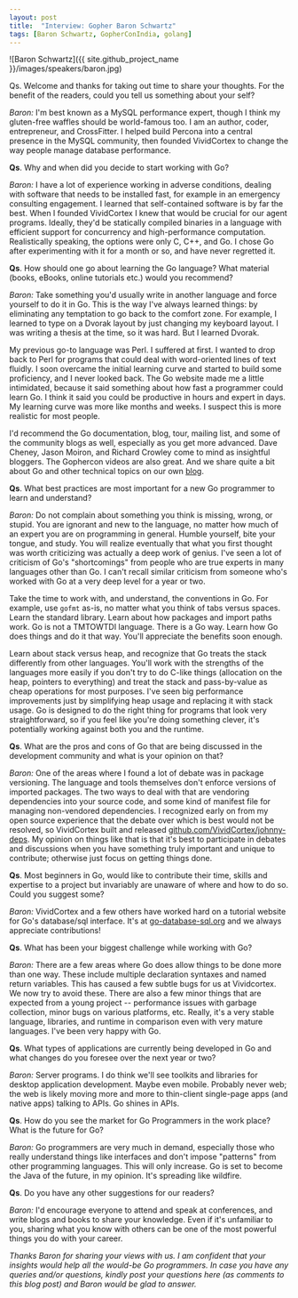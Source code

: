 ```yaml
---
layout: post
title:  "Interview: Gopher Baron Schwartz"
tags: [Baron Schwartz, GopherConIndia, golang]
---
```


![Baron Schwartz]({{ site.github_project_name }}/images/speakers/baron.jpg)

Qs. Welcome and thanks for taking out time to share your thoughts. For the benefit of the readers, could you tell us something about your self?

_Baron:_ I'm best known as a MySQL performance expert, though I think my gluten-free waffles should be world-famous too. I am an author, coder, entrepreneur, and CrossFitter. I helped build Percona into a central presence in the MySQL community, then founded VividCortex to change the way people manage database performance.

**Qs**. Why and when did you decide to start working with Go?

_Baron:_ I have a lot of experience working in adverse conditions, dealing with software that needs to be installed fast, for example in an emergency consulting engagement. I learned that self-contained software is by far the best. When I founded VividCortex I knew that would be crucial for our agent programs. Ideally, they'd be statically compiled binaries in a language with efficient support for concurrency and high-performance computation. Realistically speaking, the options were only C, C++, and Go. I chose Go after experimenting with it for a month or so, and have never regretted it.

**Qs**. How should one go about learning the Go language? What material (books, eBooks, online tutorials etc.) would you recommend?

_Baron:_ Take something you'd usually write in another language and force yourself to do it in Go. This is the way I've always learned things: by eliminating any temptation to go back to the comfort zone. For example, I learned to type on a Dvorak layout by just changing my keyboard layout. I was writing a thesis at the time, so it was hard. But I learned Dvorak.

My previous go-to language was Perl. I suffered at first. I wanted to drop back to Perl for programs that could deal with word-oriented lines of text fluidly. I soon overcame the initial learning curve and started to build some proficiency, and I never looked back. The Go website made me a little intimidated, because it said something about how fast a programmer could learn Go. I think it said you could be productive in hours and expert in days. My learning curve was more like months and weeks. I suspect this is more realistic for most people.

I'd recommend the Go documentation, blog, tour, mailing list, and some of the community blogs as well, especially as you get more advanced. Dave Cheney, Jason Moiron, and Richard Crowley come to mind as insightful bloggers. The Gophercon videos are also great. And we share quite a bit about Go and other technical topics on our own [blog](https://vividcortex.com/blog/).

**Qs**. What best practices are most important for a new Go programmer to learn and understand?

_Baron:_ Do not complain about something you think is missing, wrong, or stupid. You are ignorant and new to the language, no matter how much of an expert you are on programming in general. Humble yourself, bite your tongue, and study. You will realize eventually that what you first thought was worth criticizing was actually a deep work of genius. I've seen a lot of criticism of Go's "shortcomings" from people who are true experts in many languages other than Go. I can't recall similar criticism from someone who's worked with Go at a very deep level for a year or two.

Take the time to work with, and understand, the conventions in Go. For example, use `gofmt` as-is, no matter what you think of tabs versus spaces. Learn the standard library. Learn about how packages and import paths work. Go is not a TMTOWTDI language. There is a Go way. Learn how Go does things and do it that way. You'll appreciate the benefits soon enough.

Learn about stack versus heap, and recognize that Go treats the stack differently from other languages. You'll work with the strengths of the languages more easily if you don't try to do C-like things (allocation on the heap, pointers to everything) and treat the stack and pass-by-value as cheap operations for most purposes. I've seen big performance improvements just by simplifying heap usage and replacing it with stack usage. Go is designed to do the right thing for programs that look very straightforward, so if you feel like you're doing something clever, it's potentially working against both you and the runtime.

**Qs**. What are the pros and cons of Go that are being discussed in the development community and what is your opinion on that?

_Baron:_ One of the areas where I found a lot of debate was in package versioning. The language and tools themselves don't enforce versions of imported packages. The two ways to deal with that are vendoring dependencies into your source code, and some kind of manifest file for managing non-vendored dependencies. I recognized early on from my open source experience that the debate over which is best would not be resolved, so VividCortex built and released [github.com/VividCortex/johnny-deps](https://github.com/VividCortex/johnny-deps). My opinion on things like that is that it's best to participate in debates and discussions when you have something truly important and unique to contribute; otherwise just focus on getting things done.

**Qs**. Most beginners in Go, would like to contribute their time, skills and expertise to a project but invariably are unaware of where and how to do so. Could you suggest some?

_Baron:_ VividCortex and a few others have worked hard on a tutorial website for Go's database/sql interface. It's at [go-database-sql.org](http://go-database-sql.org/) and we always appreciate contributions!

**Qs**. What has been your biggest challenge while working with Go?

_Baron:_ There are a few areas where Go does allow things to be done more than one way. These include multiple declaration syntaxes and named return variables. This has caused a few subtle bugs for us at Vividcortex. We now try to avoid these. There are also a few minor things that are expected from a young project -- performance issues with garbage collection, minor bugs on various platforms, etc. Really, it's a very stable language, libraries, and runtime in comparison even with very mature languages. I've been very happy with Go.

**Qs**. What types of applications are currently being developed in Go and what changes do you foresee over the next year or two?

_Baron:_ Server programs. I do think we'll see toolkits and libraries for desktop application development. Maybe even mobile. Probably never web; the web is likely moving more and more to thin-client single-page apps (and native apps) talking to APIs. Go shines in APIs. 

**Qs**. How do you see the market for Go Programmers in the work place? What is the future for Go?

_Baron:_ Go programmers are very much in demand, especially those who really understand things like interfaces and don't impose "patterns" from other programming languages. This will only increase. Go is set to become the Java of the future, in my opinion. It's spreading like wildfire.

**Qs**. Do you have any other suggestions for our readers?

_Baron:_ I'd encourage everyone to attend and speak at conferences, and write blogs and books to share your knowledge. Even if it's unfamiliar to you, sharing what you know with others can be one of the most powerful things you do with your career.

_Thanks Baron for sharing your views with us. I am confident that your insights would help all the would-be Go programmers. In case you have any queries and/or questions, kindly post your questions here (as comments to this blog post) and Baron would be glad to answer._
